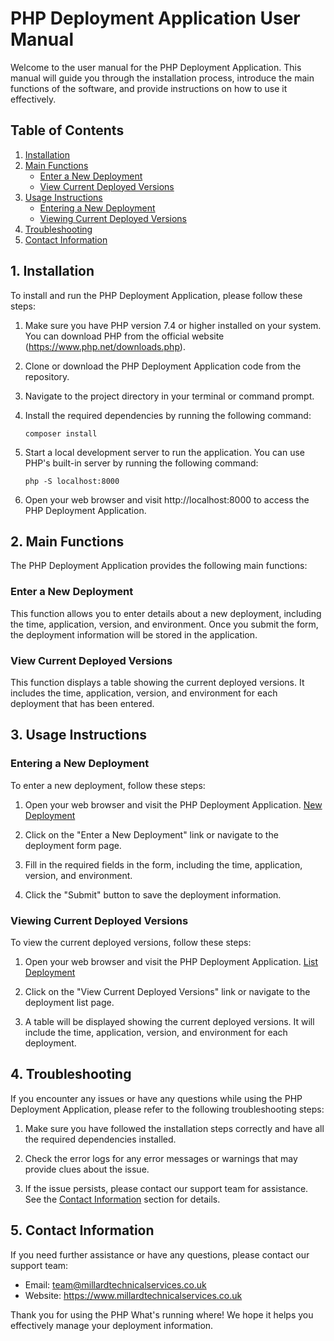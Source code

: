 # PHP Deployment Application User Manual

Welcome to the user manual for the PHP Deployment Application. This manual will guide you through the installation
process, introduce the main functions of the software, and provide instructions on how to use it effectively.

## Table of Contents

1. [Installation](#installation)
2. [Main Functions](#main-functions)
    - [Enter a New Deployment](#enter-a-new-deployment)
    - [View Current Deployed Versions](#view-current-deployed-versions)
3. [Usage Instructions](#usage-instructions)
    - [Entering a New Deployment](#entering-a-new-deployment)
    - [Viewing Current Deployed Versions](#viewing-current-deployed-versions)
4. [Troubleshooting](#troubleshooting)
5. [Contact Information](#contact-information)

## 1. Installation <a name="installation"></a>

To install and run the PHP Deployment Application, please follow these steps:

1. Make sure you have PHP version 7.4 or higher installed on your system. You can download PHP from the official
   website (https://www.php.net/downloads.php).

2. Clone or download the PHP Deployment Application code from the repository.

3. Navigate to the project directory in your terminal or command prompt.

4. Install the required dependencies by running the following command:

   ```
   composer install
   ```

5. Start a local development server to run the application. You can use PHP's built-in server by running the following
   command:

   ```
   php -S localhost:8000
   ```

6. Open your web browser and visit http://localhost:8000 to access the PHP Deployment Application.

## 2. Main Functions <a name="main-functions"></a>

The PHP Deployment Application provides the following main functions:

### Enter a New Deployment <a name="enter-a-new-deployment"></a>

This function allows you to enter details about a new deployment, including the time, application, version, and
environment. Once you submit the form, the deployment information will be stored in the application.

### View Current Deployed Versions <a name="view-current-deployed-versions"></a>

This function displays a table showing the current deployed versions. It includes the time, application, version, and
environment for each deployment that has been entered.

## 3. Usage Instructions <a name="usage-instructions"></a>

### Entering a New Deployment <a name="entering-a-new-deployment"></a>

To enter a new deployment, follow these steps:

1. Open your web browser and visit the PHP Deployment Application. <a href="http://localhost:8000/deployments/new">New Deployment</a>

2. Click on the "Enter a New Deployment" link or navigate to the deployment form page.

3. Fill in the required fields in the form, including the time, application, version, and environment.

4. Click the "Submit" button to save the deployment information.

### Viewing Current Deployed Versions <a name="viewing-current-deployed-versions"></a>

To view the current deployed versions, follow these steps:

1. Open your web browser and visit the PHP Deployment Application.  <a href="http://localhost:8000/deployments">List Deployment</a>

2. Click on the "View Current Deployed Versions" link or navigate to the deployment list page.

3. A table will be displayed showing the current deployed versions. It will include the time, application, version, and
   environment for each deployment.

## 4. Troubleshooting <a name="troubleshooting"></a>

If you encounter any issues or have any questions while using the PHP Deployment Application, please refer to the
following troubleshooting steps:

1. Make sure you have followed the installation steps correctly and have all the required dependencies installed.

2. Check the error logs for any error messages or warnings that may provide clues about the issue.

3. If the issue persists, please contact our support team for assistance. See
   the [Contact Information](#contact-information) section for details.

## 5. Contact Information <a name="contact-information"></a>

If you need further assistance or have any questions, please contact our support team:

- Email: team@millardtechnicalservices.co.uk
- Website: https://www.millardtechnicalservices.co.uk

Thank you for using the PHP What's running where! We hope it helps you effectively manage your deployment information.
